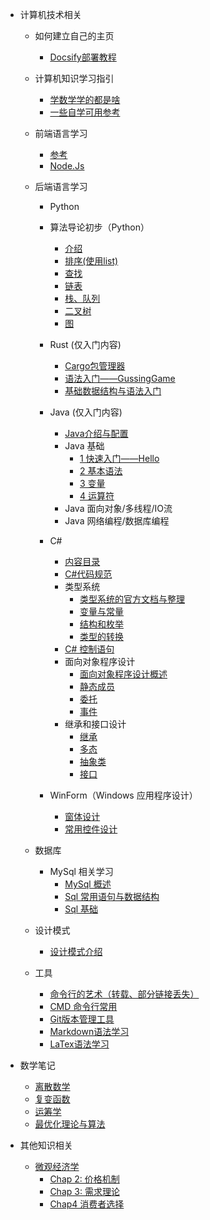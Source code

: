 <!-- _sidebar.md -->


* 计算机技术相关
  * 如何建立自己的主页
    * [Docsify部署教程](/ProjectDocs/cs/docsify-startinit.md)
  * 计算机知识学习指引
    * [学数学学的都是啥](/ProjectDocs/Prattle/LearnCS/Guide_For_Math_Stu.md)
    * [一些自学可用参考](/ProjectDocs/Prattle/LearnCS/Ref_For_CS.md)

  * 前端语言学习
    * [参考](/ProjectDocs/cs/Front-end-Development/Introduction.md)
    * [Node.Js](/ProjectDocs/cs/Front-end-Development/NodeJs-DownloadInit.md)
  
  * 后端语言学习
    * Python

    * 算法导论初步（Python）
      * [介绍](/ProjectDocs/cs/Back-end-Development/AlgorithmTheory-using-python/Introduction.md)
      * [排序(使用list)](/ProjectDocs/cs/Back-end-Development/AlgorithmTheory-using-python/Sort.md)
      * [查找](/ProjectDocs/cs/Back-end-Development/AlgorithmTheory-using-python/Search.md)
      * [链表](/ProjectDocs/cs/Back-end-Development/AlgorithmTheory-using-python/Linkedlist.md)
      * [栈、队列](/ProjectDocs/cs/Back-end-Development/AlgorithmTheory-using-python/Stack_Queue.md)
      * [二叉树](/ProjectDocs/cs/Back-end-Development/AlgorithmTheory-using-python/BinaryTree.md)
      * [图](/ProjectDocs/cs/Back-end-Development/AlgorithmTheory-using-python/graph.md)

    * Rust (仅入门内容)
      * [Cargo包管理器](/ProjectDocs/cs/Back-end-Development/Rust-Learn/cargo.md)
      * [语法入门——GussingGame](/ProjectDocs/cs/Back-end-Development/Rust-Learn/GuessingGame.md)
      * [基础数据结构与语法入门](/ProjectDocs/cs/Back-end-Development/Rust-Learn/rust_basic.md)

    * Java (仅入门内容)
      * [Java介绍与配置](/ProjectDocs/cs/Back-end-Development/Java-Learn/Introduction.md)
      * Java 基础
        * [1 快速入门——Hello](/ProjectDocs/cs/Back-end-Development/Java-Learn/Fast-Start/1HelloWorld.md)
        * [2 基本语法](/ProjectDocs/cs/Back-end-Development/Java-Learn/Fast-Start/2BasicSyntax.md)
        * [3 变量](/ProjectDocs/cs/Back-end-Development/Java-Learn/Fast-Start/3Variable.md)
        * [4 运算符](/ProjectDocs/cs/Back-end-Development/Java-Learn/Fast-Start/4Operator.md)
      * Java 面向对象/多线程/IO流
      * Java 网络编程/数据库编程

    * C#
      * [内容目录](/ProjectDocs/cs/Back-end-Development/Csharp/file.md)
      * [C#代码规范](/ProjectDocs/cs/Back-end-Development/Csharp/NameRules.md)
      * 类型系统
        * [类型系统的官方文档与整理](/ProjectDocs/cs/Back-end-Development/Csharp/Type-System.md)
        * [变量与常量](/ProjectDocs/cs/Back-end-Development/Csharp/2-3-Variable-Constant.md)
        * [结构和枚举](/ProjectDocs/cs/Back-end-Development/Csharp/2-5-Struct-Enum.md)
        * [类型的转换](/ProjectDocs/cs/Back-end-Development/Csharp/2-4-Type-Convert.md)
      * [C# 控制语句](/ProjectDocs/cs/Back-end-Development/Csharp/3-Control-Sentence.md) 
      * 面向对象程序设计  <!---->
        * [面向对象程序设计概述](/ProjectDocs/cs/Back-end-Development/Csharp/5-1-introduction.md)
        * [静态成员](/ProjectDocs/cs/Back-end-Development/Csharp/5-6-Static-Member.md)
        * [委托](/ProjectDocs/cs/Back-end-Development/Csharp/5-12-delegate.md)
        * [事件](/ProjectDocs/cs/Back-end-Development/Csharp/5-13-event.md)
      * 继承和接口设计  <!---->
        * [继承](/ProjectDocs/cs/Back-end-Development/Csharp/6-1-Inheritance.md)
        * [多态](/ProjectDocs/cs/Back-end-Development/Csharp/6-2-Polymorphism.md)
        * [抽象类](/ProjectDocs/cs/Back-end-Development/Csharp/6-3-Abstract.md)
        * [接口](/ProjectDocs/cs/Back-end-Development/Csharp/6-4-Connector.md)

    * WinForm（Windows 应用程序设计）<!---->
      * [窗体设计](/ProjectDocs/cs/Back-end-Development/Csharp/9-1-Windows-Form-Design.md)
      * [常用控件设计](/ProjectDocs/cs/Back-end-Development/Csharp/9-2-Control-design.md)

  * 数据库
    * MySql 相关学习
      * [MySql 概述](/ProjectDocs/cs/Sql/MySQL-front.md)
      * [Sql 常用语句与数据结构](/ProjectDocs/cs/Sql/MySQL-statements-and-data-types.md)
      * [Sql 基础](ProjectDocs\cs\Sql\SQL-basic.md)

  * 设计模式
    * [设计模式介绍](/ProjectDocs/cs/DesignPattern/init.md)

  * 工具
    * [命令行的艺术（转载、部分链接丢失）](/ProjectDocs/cs/CMD/Command-CMDart.md)
    * [CMD 命令行常用](/ProjectDocs/cs/CMD/Command-CMDusing.md)
    * [Git版本管理工具](/ProjectDocs/cs/Git-Using.md)
    * [Markdown语法学习](/ProjectDocs/cs/Markdown-Using.md)
    * [LaTex语法学习](/ProjectDocs/cs/LaTeX/LaTex-Learning.md)

* 数学笔记
  * [离散数学](/ProjectDocs/Mathematic/Discrete-Mathematic-Exam-Review.md)
  * [复变函数](/ProjectDocs/Mathematic/Complex-Function-Exam-Review.md)
  * [运筹学](/ProjectDocs/Mathematic/Operations-Research.md)
  * [最优化理论与算法](/ProjectDocs/Mathematic/Optimization-Calculation-Method.md)

* 其他知识相关
  * [微观经济学](/ProjectDocs/MicroEconomic/file.md)
    * [Chap 2: 价格机制](/ProjectDocs/MicroEconomic/2-PriceMechanism.md)
    * [Chap 3: 需求理论](/ProjectDocs/MicroEconomic/3-TheoryOfElasticity.md)
    * [Chap4 消费者选择](/ProjectDocs/MicroEconomic/4-ConsumerChoice.md)